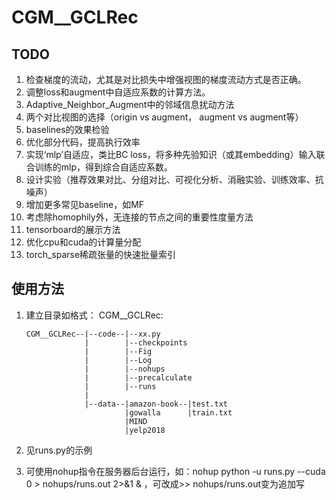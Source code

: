 # CGM__GCLRec
## TODO
1. 检查梯度的流动，尤其是对比损失中增强视图的梯度流动方式是否正确。
2. 调整loss和augment中自适应系数的计算方法。
3. Adaptive_Neighbor_Augment中的邻域信息扰动方法
4. 两个对比视图的选择（origin vs augment， augment vs augment等）
5. baselines的效果检验
6. 优化部分代码，提高执行效率
7. 实现‘mlp’自适应，类比BC loss，将多种先验知识（或其embedding）输入联合训练的mlp，得到综合自适应系数。
8. 设计实验（推荐效果对比、分组对比、可视化分析、消融实验、训练效率、抗噪声）
9. 增加更多常见baseline，如MF
10. 考虑除homophily外，无连接的节点之间的重要性度量方法
11. tensorboard的展示方法
12. 优化cpu和cuda的计算量分配
13. torch_sparse稀疏张量的快速批量索引
## 使用方法
1. 建立目录如格式：
CGM__GCLRec:

       CGM__GCLRec--|--code--|--xx.py
                    |        |--checkpoints
                    |        |--Fig
                    |        |--Log
                    |        |--nohups
                    |        |--precalculate
                    |        |--runs
                    |
                    |--data--|amazon-book--|test.txt
                             |gowalla      |train.txt
                             |MIND
                             |yelp2018
2. 见runs.py的示例
3. 可使用nohup指令在服务器后台运行，如：nohup python -u runs.py --cuda 0 > nohups/runs.out 2>&1 & ，可改成>> nohups/runs.out变为追加写